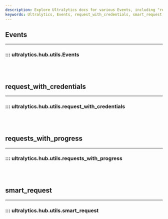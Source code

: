 ```yaml
---
description: Explore Ultralytics docs for various Events, including "request_with_credentials" and "requests_with_progress". Also, understand the use of the "smart_request".
keywords: Ultralytics, Events, request_with_credentials, smart_request, Ultralytics hub utils, requests_with_progress
---
```


## Events
---
### ::: ultralytics.hub.utils.Events
<br><br>

## request_with_credentials
---
### ::: ultralytics.hub.utils.request_with_credentials
<br><br>

## requests_with_progress
---
### ::: ultralytics.hub.utils.requests_with_progress
<br><br>

## smart_request
---
### ::: ultralytics.hub.utils.smart_request
<br><br>
